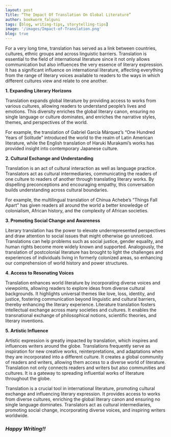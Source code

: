 ```yaml
---
layout: post
Title: “The Impact Of Translation On Global Literature”
author: bookworm_falguni
tags: [blog, writing-tips, storytelling-tips]
image: '/images/Impact-of-Translation.png'
blog: true
---
```

For a very long time, translation has served as a link between countries, cultures, ethnic groups and across linguistic barriers. Translation is essential to the field of international literature since it not only allows communication but also influences the very essence of literary expression. It has a significant influence on international literature, affecting everything from the range of literary voices available to readers to the ways in which different cultures view and relate to one another.

**1. Expanding Literary Horizons**

Translation expands global literature by providing access to works from various cultures, allowing readers to understand people’s lives and emotions. This diversity enriches the global literary canon, ensuring no single language or culture dominates, and enriches the narrative styles, themes, and perspectives of the world.

For example, the translation of Gabriel García Márquez’s “One Hundred Years of Solitude” introduced the world to the realm of Latin American literature, while the English translation of Haruki Murakami’s works has provided insight into contemporary Japanese culture.

**2. Cultural Exchange and Understanding**

Translation is an act of cultural interaction as well as language practice. Translators act as cultural intermediaries, communicating the readers of one culture to readers of another through translating literary works. By dispelling preconceptions and encouraging empathy, this conversation builds understanding across cultural boundaries.

For example, the multilingual translation of Chinua Achebe’s “Things Fall Apart” has given readers all around the world a better knowledge of colonialism, African history, and the complexity of African societies.

**3. Promoting Social Change and Awareness**

Literary translation has the power to elevate underrepresented perspectives and draw attention to social issues that might otherwise go unnoticed. Translations can help problems such as social justice, gender equality, and human rights become more widely known and supported. Analogously, the translation of postcolonial literature has brought to light the challenges and experiences of individuals living in formerly colonized areas, so enhancing our comprehension of world history and power structures.

**4. Access to Resonating Voices**

Translation enhances world literature by incorporating diverse voices and viewpoints, allowing readers to explore ideas from diverse cultural backgrounds. It highlights universal themes like love, loss, identity, and justice, fostering communication beyond linguistic and cultural barriers, thereby enhancing the literary experience. Literature translation fosters intellectual exchange across many societies and cultures. It enables the transnational exchange of philosophical notions, scientific theories, and literary inventions.

**5. Artistic Influence**

Artistic expression is greatly impacted by translation, which inspires and influences writers around the globe. Translations frequently serve as inspiration for new creative works, reinterpretations, and adaptations when they are incorporated into a different culture. It creates a global community of readers and writers, allowing them access to a diverse world of literature. Translation not only connects readers and writers but also communities and cultures. It is a gateway to spreading influential works of literature throughout the globe.

Translation is a crucial tool in international literature, promoting cultural exchange and influencing literary expression. It provides access to works from diverse cultures, enriching the global literary canon and ensuring no single language dominates. Translators act as cultural intermediaries, promoting social change, incorporating diverse voices, and inspiring writers worldwide.

### ***Happy Writing!!***
